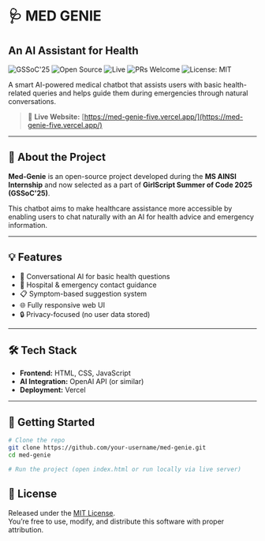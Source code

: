 # 🩺 MED GENIE

## An AI Assistant for Health

![GSSoC'25](https://img.shields.io/badge/GSSoC-2025-orange)
![Open Source](https://img.shields.io/badge/Open--Source-Yes-brightgreen)
![Live](https://img.shields.io/badge/Live-Website-blue)
![PRs Welcome](https://img.shields.io/badge/PRs-welcome-blue)
![License: MIT](https://img.shields.io/badge/License-MIT-yellow.svg)

A smart AI-powered medical chatbot that assists users with basic health-related queries and helps guide them during emergencies through natural conversations.

> 🚀 **Live Website:** [https://med-genie-five.vercel.app/](https://med-genie-five.vercel.app/)

---

## 🎯 About the Project

**Med-Genie** is an open-source project developed during the **MS AINSI Internship** and now selected as a part of **GirlScript Summer of Code 2025 (GSSoC'25)**.

This chatbot aims to make healthcare assistance more accessible by enabling users to chat naturally with an AI for health advice and emergency information.

---

## 💡 Features

- 💬 Conversational AI for basic health questions
- 🏥 Hospital & emergency contact guidance
- 📋 Symptom-based suggestion system
- 🌐 Fully responsive web UI
- 🔒 Privacy-focused (no user data stored)

---

## 🛠️ Tech Stack

- **Frontend:** HTML, CSS, JavaScript
- **AI Integration:** OpenAI API (or similar)
- **Deployment:** Vercel

---

## 📁 Getting Started

```bash
# Clone the repo
git clone https://github.com/your-username/med-genie.git
cd med-genie

# Run the project (open index.html or run locally via live server)
```
## 📝 License

Released under the [MIT License](LICENSE).  
You’re free to use, modify, and distribute this software with proper attribution.
